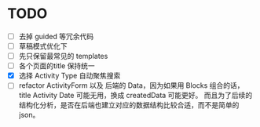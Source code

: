 # TODO

- [ ] 去掉 guided 等冗余代码
- [ ] 草稿模式优化下
- [ ] 先只保留最常见的 templates
- [ ] 各个页面的title 保持统一
- [x] 选择 Activity Type 自动聚焦搜索
- [ ] refactor ActivityForm 以及 后端的 Data，因为如果用 Blocks 组合的话，title Activity Date 可能无用，换成 createdData 可能更好。 而且为了后续的结构化分析，是否在后端也建立对应的数据结构比较合适，而不是简单的 json。